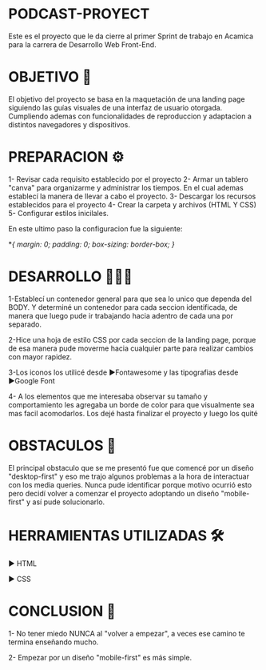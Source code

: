 # PODCAST-PROYECT
Este es el proyecto que le da cierre al primer Sprint de trabajo en Acamica para la carrera de Desarrollo Web Front-End.


# OBJETIVO 🏅

El objetivo del proyecto se basa en la maquetación de una landing page siguiendo las guías visuales de una interfaz de usuario otorgada. Cumpliendo ademas con funcionalidades de reproduccion y adaptacion a distintos navegadores y dispositivos. 

# PREPARACION ⚙️

1- Revisar cada requisito establecido por el proyecto
2- Armar un tablero "canva" para organizarme y administrar los tiempos. En el cual ademas establecí la manera de llevar a cabo el proyecto.
3- Descargar los recursos establecidos para el proyecto
4- Crear la carpeta y archivos (HTML Y CSS) 
5- Configurar estilos inicilales. 

En este ultimo paso la configuracion fue la siguiente:

**{
    margin: 0;
    padding: 0;
    box-sizing: border-box;
}*

# DESARROLLO 👨🏽‍💻

1-Establecí un contenedor general para que sea lo unico que dependa del BODY. Y determiné un contenedor para cada seccion identificada, de manera que luego pude ir trabajando hacia adentro de cada una por separado.

2-Hice una hoja de estilo CSS por cada seccion de la landing page, porque de esa manera pude moverme hacia cualquier parte para realizar cambios con mayor rapidez. 

3-Los iconos los utilicé desde ▶︎Fontawesome y las tipografias desde ▶︎Google Font

4- A los elementos que me interesaba observar su tamaño y comportamiento les agregaba un borde de color para que visualmente sea mas facil acomodarlos. Los dejé hasta finalizar el proyecto y luego los quité

# OBSTACULOS 📕

El principal obstaculo que se me presentó fue que comencé por un diseño "desktop-first" y eso me trajo algunos problemas a la hora de interactuar con los media queries. Nunca pude identificar porque motivo ocurrió esto pero decidí volver a comenzar el proyecto adoptando un diseño "mobile-first" y así pude solucionarlo.

# HERRAMIENTAS UTILIZADAS 🛠️

▶︎  HTML 

▶︎  CSS


# CONCLUSION 📃

1- No tener miedo NUNCA al "volver a empezar", a veces ese camino te termina enseñando mucho.

2- Empezar por un diseño "mobile-first" es más simple. 




